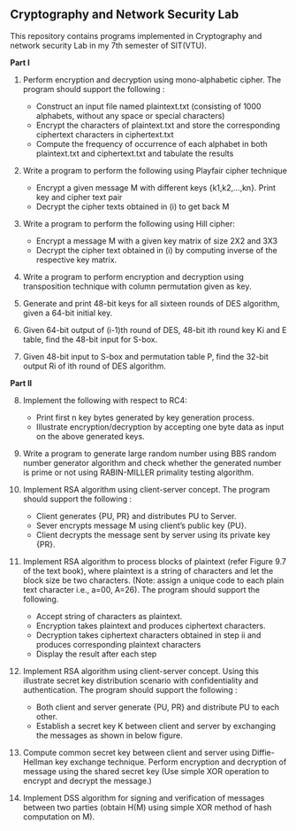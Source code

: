 ## Cryptography and Network Security Lab
This repository contains programs implemented in Cryptography and network security Lab in my 7th semester of SIT(VTU).

**Part I**

1. Perform encryption and decryption using mono-alphabetic cipher. The program should support the following :
    - Construct an input file named plaintext.txt (consisting of 1000 alphabets, without any space or special characters)
    - Encrypt the characters of plaintext.txt and store the corresponding ciphertext characters in ciphertext.txt
    - Compute the frequency of occurrence of each alphabet in both plaintext.txt and ciphertext.txt and tabulate the results

2. Write a program to perform the following using Playfair cipher technique
    - Encrypt a given message M with different keys {k1,k2,...,kn}. Print key and cipher text pair
    - Decrypt the cipher texts obtained in (i) to get back M

3. Write a program to perform the following using Hill cipher:
    - Encrypt a message M with a given key matrix of size 2X2 and 3X3
    - Decrypt the cipher text obtained in (i) by computing inverse of the respective key matrix.

4. Write a program to perform encryption and decryption using transposition technique with column permutation given as key.

5. Generate and print 48-bit keys for all sixteen rounds of DES algorithm, given a 64-bit initial key.

6. Given 64-bit output of (i-1)th round of DES, 48-bit ith round key Ki and E table, find the 48-bit input for S-box.

7. Given 48-bit input to S-box and permutation table P, find the 32-bit output Ri of ith round of DES algorithm.


**Part II**

8. Implement the following with respect to RC4:
    - Print first n key bytes generated by key generation process.
    - Illustrate encryption/decryption by accepting one byte data as input on the above generated keys.

9. Write a program to generate large random number using BBS random number generator algorithm and check whether the generated number is prime or not using RABIN-MILLER primality testing algorithm.

10. Implement RSA algorithm using client-server concept. The program should support the following :
    - Client generates {PU, PR} and distributes PU to Server.
    - Sever encrypts message M using client’s public key {PU}.
    - Client decrypts the message sent by server using its private key {PR}.
    
11. Implement RSA algorithm to process blocks of plaintext (refer Figure 9.7 of the text book), where plaintext is a string of characters and let the block size be two characters. (Note: assign a unique code to each plain text character i.e., a=00, A=26). The program should support the following.
    - Accept string of characters as plaintext.
    - Encryption takes plaintext and produces ciphertext characters.
    - Decryption takes ciphertext characters obtained in step ii and produces corresponding plaintext characters
    - Display the result after each step

12. Implement RSA algorithm using client-server concept. Using this illustrate secret key distribution scenario with confidentiality and authentication. The program should support the following :
    - Both client and server generate {PU, PR} and distribute PU to each other.
    - Establish a secret key K between client and server by exchanging the messages as shown in below figure.

13. Compute common secret key between client and server using Diffie-Hellman key exchange technique. Perform encryption and decryption of message using the shared secret key (Use simple XOR operation to encrypt and decrypt the message.)

14. Implement DSS algorithm for signing and verification of messages between two parties (obtain H(M) using simple XOR method of hash computation on M).